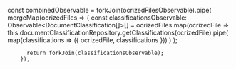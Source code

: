 
const combinedObservable = forkJoin(ocrizedFilesObservable).pipe(
        mergeMap(ocrizedFiles => {
          const classificationsObservable: Observable<DocumentClassification[]>[] = ocrizedFiles.map(ocrizedFile =>
            this.documentClassificationRepository.getClassifications(ocrizedFile).pipe(
              map(classifications => ({ ocrizedFile, classifications }))
            )
          );

          return forkJoin(classificationsObservable);
        }),
